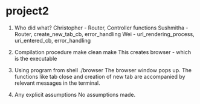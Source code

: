 # project2

1. Who did what?
Christopher - Router, Controller functions
Sushmitha - Router, create_new_tab_cb, error_handling
Wei - url_rendering_process, uri_entered_cb, error_handling

2. Compilation procedure
make clean
make
This creates browser - which is the executable

3. Using program from shell
./browser
The browser window pops up. The functions like tab close and creation of new tab are accompanied by relevant messages in the terminal.

4. Any explicit assumptions
No assumptions made.
